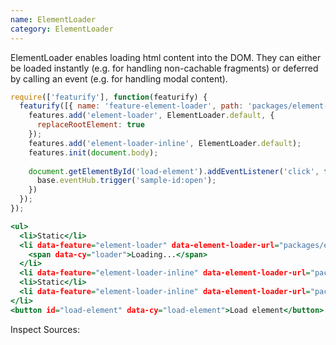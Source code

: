 ```yaml
---
name: ElementLoader
category: ElementLoader
---
```


ElementLoader enables loading html content into the DOM. They can either be loaded instantly (e.g. for handling non-cachable fragments) or deferred by calling an event (e.g. for handling modal content).

```types.js
require(['featurify'], function(featurify) {
  featurify([{ name: 'feature-element-loader', path: 'packages/element-loader/lib/main.min.js' }, 'base', 'base.features'], function(ElementLoader, base, features) {
    features.add('element-loader', ElementLoader.default, {
      replaceRootElement: true
    });
    features.add('element-loader-inline', ElementLoader.default);
    features.init(document.body);
    
    document.getElementById('load-element').addEventListener('click', function() {
      base.eventHub.trigger('sample-id:open');
    })
  });
});
```
```types.html
<ul>
  <li>Static</li>
  <li data-feature="element-loader" data-element-loader-url="packages/element-loader/docs/files/lazily-loaded.html">
    <span data-cy="loader">Loading...</span>
  </li>
  <li data-feature="element-loader-inline" data-element-loader-url="packages/element-loader/docs/files/inline-loaded.html"></li>
  <li>Static</li>
  <li data-feature="element-loader-inline" data-element-loader-url="packages/element-loader/docs/files/inline-loaded-deferred.html" data-element-loader-event="sample-id:open">loaded when button gets clicked</li>
</li>
<button id="load-element" data-cy="load-element">Load element</button>
```

Inspect Sources:
```src:../src/index.js
```
```src:../src/style.scss
```
```types:../lib/style.css
```
